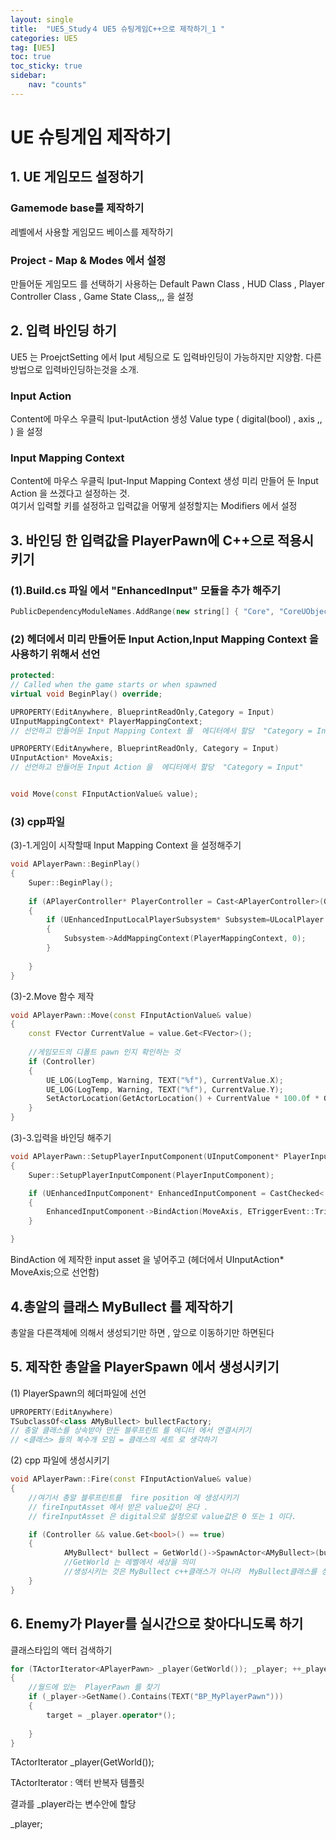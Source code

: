 ```yaml
---
layout: single
title:  "UE5_Study４ UE5 슈팅게임C++으로 제작하기_1 "
categories: UE5
tag: [UE5]
toc: true
toc_sticky: true
sidebar:
    nav: "counts"
---
```


# UE 슈팅게임 제작하기

## 1.  UE 게임모드 설정하기

### Gamemode base를 제작하기
레벨에서 사용할 게임모드 베이스를 제작하기

### Project - Map & Modes 에서 설정
만들어둔 게임모드 를 선택하기
사용하는 Default Pawn Class , HUD Class , Player Controller Class , Game State Class,,, 을 설정

     

## 2. 입력 바인딩 하기
UE5 는 ProejctSetting 에서 Iput 세팅으로 도 입력바인딩이 가능하지만 지양함.
다른방법으로 입력바인딩하는것을 소개.
### Input Action 
Content에 마우스 우클릭 Iput-IputAction 생성
Value type ( digital(bool) , axis ,, ) 을 설정


### Input Mapping Context
Content에 마우스 우클릭 Iput-Input Mapping Context 생성
미리 만들어 둔 Input Action 을 쓰겠다고 설정하는 것.  
여기서  입력할 키를 설정하고 입력값을 어떻게 설정할지는 Modifiers 에서 설정 

## 3. 바인딩 한 입력값을 PlayerPawn에 C++으로 적용시키기

### (1).Build.cs 파일 에서 "EnhancedInput"  모듈을 추가 해주기 

```cpp
PublicDependencyModuleNames.AddRange(new string[] { "Core", "CoreUObject", "Engine", "InputCore" ,"EnhancedInput" });

 ```

### (2) 헤더에서 미리 만들어둔 Input Action,Input Mapping Context 을 사용하기 위해서 선언

```cpp
protected:
// Called when the game starts or when spawned
virtual void BeginPlay() override;

UPROPERTY(EditAnywhere, BlueprintReadOnly,Category = Input)
UInputMappingContext* PlayerMappingContext;
// 선언하고 만들어둔 Input Mapping Context 를  에디터에서 할당  "Category = Input"

UPROPERTY(EditAnywhere, BlueprintReadOnly, Category = Input)
UInputAction* MoveAxis;
// 선언하고 만들어둔 Input Action 을  에디터에서 할당  "Category = Input"


void Move(const FInputActionValue& value);
```

### (3) cpp파일
(3)-1.게임이 시작할때 Input Mapping Context 을 설정해주기 


```cpp
void APlayerPawn::BeginPlay()
{
    Super::BeginPlay();
    
    if (APlayerController* PlayerController = Cast<APlayerController>(GetControlle()))
    {
        if (UEnhancedInputLocalPlayerSubsystem* Subsystem=ULocalPlayer::GetSubsystem<UEnhancedInputLocalPlayerSubsyste(PlayerController->GetLocalPlayer()))
        {
            Subsystem->AddMappingContext(PlayerMappingContext, 0);
        }
        
    }
}
```
(3)-2.Move 함수 제작

```cpp
void APlayerPawn::Move(const FInputActionValue& value)
{
    const FVector CurrentValue = value.Get<FVector>();
    
    //게임모드의 디폴트 pawn 인지 확인하는 것 
    if (Controller)
    {
        UE_LOG(LogTemp, Warning, TEXT("%f"), CurrentValue.X);
        UE_LOG(LogTemp, Warning, TEXT("%f"), CurrentValue.Y);
        SetActorLocation(GetActorLocation() + CurrentValue * 100.0f * GetWorld(->GetDeltaSeconds());
    }
}
```



(3)-3.입력을 바인딩 해주기

```cpp
void APlayerPawn::SetupPlayerInputComponent(UInputComponent* PlayerInputComponent)
{
    Super::SetupPlayerInputComponent(PlayerInputComponent);

    if (UEnhancedInputComponent* EnhancedInputComponent = CastChecked< UEnhancedInputComponent>(PlayerInputComponent))
    {
        EnhancedInputComponent->BindAction(MoveAxis, ETriggerEvent::Triggered, this, &APlayerPawn::Move);
    }

}        
```
BindAction 에 제작한 input asset 을 넣어주고 (헤더에서 UInputAction* MoveAxis;으로 선언함)

## 4.총알의 클래스 MyBullect 를 제작하기

총알을 다른객체에 의해서 생성되기만 하면 , 앞으로 이동하기만 하면된다

## 5. 제작한 총알을 PlayerSpawn 에서 생성시키기

(1) PlayerSpawn의 헤더파일에 선언

```cpp
UPROPERTY(EditAnywhere)
TSubclassOf<class AMyBullect> bullectFactory;
// 총알 클래스를 상속받아 만든 블루프린트 를 에디터 에서 연결시키기 
// <클래스> 들의 복수개 모임 = 클래스의 세트 로 생각하기
```
(2) cpp 파일에 생성시키기

```cpp
void APlayerPawn::Fire(const FInputActionValue& value)
{
	//여기서 총알 블루프린트를  fire position 에 생성시키기
	// fireInputAsset 에서 받은 value값이 온다 .
	// fireInputAsset 은 digital으로 설정으로 value값은 0 또는 1 이다.

	if (Controller && value.Get<bool>() == true)
	{
			AMyBullect* bullect = GetWorld()->SpawnActor<AMyBullect>(bullectFactory, firePosition->GetComponentLocation(), firePosition->GetComponentRotation());
			//GetWorld 는 레벨에서 세상을 의미 
            //생성시키는 것은 MyBullect c++클래스가 아니라  MyBullect클래스를 상속받아 만든 블루프린트.
	}
}

```


## 6. Enemy가 Player를 실시간으로 찾아다니도록 하기 

클래스타입의 액터 검색하기 

```cpp
for (TActorIterator<APlayerPawn> _player(GetWorld()); _player; ++_player) //특정 class를 찾는 구문 암기하기 
{
	//월드에 있는  PlayerPawn 를 찾기
	if (_player->GetName().Contains(TEXT("BP_MyPlayerPawn")))
	{
		target = _player.operator*();
		
	}
}

```
TActorIterator<APlayerPawn> _player(GetWorld());

TActorIterator : 액터 반복자 템플릿

결과를 _player라는 변수안에 할당 

_player;





